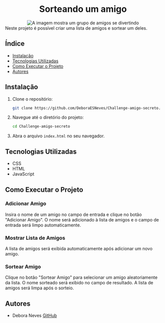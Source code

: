 <h1 align="center"> Sorteando um amigo </h1>
<div align="center">
  <img src="https://github.com/DeboraESNeves/Challenge-amigo-secreto/blob/main/readme-amigo-secreto.png?raw=true" alt="A imagem mostra um grupo de amigos se divertindo">
</div>
Neste projeto é possível criar uma lista de amigos e sortear um deles.

## Índice

- [Instalação](#instalação)
- [Tecnologias Utilizadas](#tecnologias-utilizadas)
- [Como Executar o Projeto](#como-executar-o-projeto)
- [Autores](#autores)

## Instalação

1. Clone o repositório:
    ```bash
    git clone https://github.com/DeboraESNeves/Challenge-amigo-secreto.git
    ```
2. Navegue até o diretório do projeto:
    ```bash
    cd Challenge-amigo-secreto
    ```
3. Abra o arquivo `index.html` no seu navegador.

## Tecnologias Utilizadas

- CSS
- HTML
- JavaScript

## Como Executar o Projeto
### Adicionar Amigo

Insira o nome de um amigo no campo de entrada e clique no botão "Adicionar Amigo". O nome será adicionado à lista de amigos e o campo de entrada será limpo automaticamente.

### Mostrar Lista de Amigos

A lista de amigos será exibida automaticamente após adicionar um novo amigo.

### Sortear Amigo

Clique no botão "Sortear Amigo" para selecionar um amigo aleatoriamente da lista. O nome sorteado será exibido no campo de resultado. A lista de amigos será limpa após o sorteio.

## Autores

- Debora Neves [GitHub](https://github.com/DeboraESNeves)




